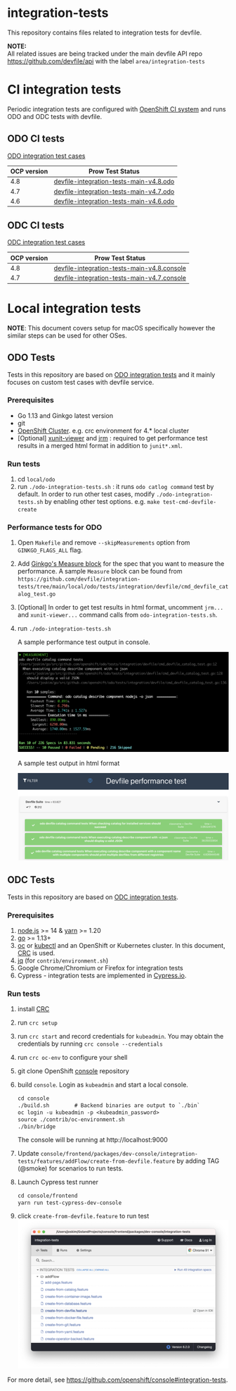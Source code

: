 # integration-tests
This repository contains files related to integration tests for devfile.  

**NOTE:**  
All related issues are being tracked under the main devfile API repo https://github.com/devfile/api with the label `area/integration-tests`

# CI integration tests
Periodic integration tests are configured with [OpenShift CI system](https://docs.ci.openshift.org/docs/how-tos/onboarding-a-new-component/) and runs ODO and ODC tests with devfile.

## ODO CI tests
[ODO integration test cases](./scripts/odo/features/odo-devfile.feature)

| OCP version   |      Prow Test Status    |
|----------|:-------------:|
| 4.8 | [devfile-integration-tests-main-v4.8.odo](https://prow.ci.openshift.org/?job=periodic-ci-devfile-integration-tests-main-v4.8.odo-integration-devfile-odo-periodic) |
| 4.7 | [devfile-integration-tests-main-v4.7.odo](https://prow.ci.openshift.org/?job=periodic-ci-devfile-integration-tests-main-v4.7.odo-integration-devfile-odo-periodic) |
| 4.6 | [devfile-integration-tests-main-v4.6.odo](https://prow.ci.openshift.org/?job=periodic-ci-devfile-integration-tests-main-v4.6.odo-integration-devfile-odo-periodic) |

## ODC CI tests
[ODC integration test cases](./scripts/console/frontend/packages/dev-console/integration-tests/features/addFlow/create-from-devfile.feature)

| OCP version   |      Prow Test Status    |
|----------|:-------------:|
| 4.8 | [devfile-integration-tests-main-v4.8.console](https://prow.ci.openshift.org/?job=periodic-ci-devfile-integration-tests-main-v4.8.console-e2e-gcp-console-periodic) |
| 4.7 | [devfile-integration-tests-main-v4.7.console](https://prow.ci.openshift.org/?job=periodic-ci-devfile-integration-tests-main-v4.7.console-e2e-gcp-console-periodic) |

# Local integration tests
**NOTE**: This document covers setup for macOS specifically however the similar steps can be used for other OSes.

## ODO Tests
Tests in this repository are based on [ODO integration tests](https://github.com/openshift/odo/blob/main/docs/dev/test-architecture.adoc#integration-and-e2e-tests) and it mainly focuses on custom test cases with devfile service.

### Prerequisites
- Go 1.13 and Ginkgo latest version
- git
- [OpenShift Cluster](https://github.com/openshift/odo/blob/main/docs/dev/test-architecture.adoc#integration-and-e2e-tests).  e.g. crc environment for 4.* local cluster 
- [Optional] [xunit-viewer](https://www.npmjs.com/package/xunit-viewer)
  and [jrm](https://www.npmjs.com/package/junit-report-merger?activeTab=readme) : required to get performance test results in a merged html format in addition to `junit*.xml`.

### Run tests
1. cd `local/odo`
1. run `./odo-integration-tests.sh`  : it runs `odo catlog command` test by default. In order to run other test cases, modify `./odo-integration-tests.sh` by enabling other test options. e.g. `make test-cmd-devfile-create`

### Performance tests for ODO
1. Open `Makefile` and remove `--skipMeasurements` option from `GINKGO_FLAGS_ALL` flag.
1. Add [Ginkgo's Measure block](https://onsi.github.io/ginkgo/#benchmark-tests) for the spec that you want to measure the performance. A sample `Measure` block can be found from `https://github.com/devfile/integration-tests/tree/main/local/odo/tests/integration/devfile/cmd_devfile_catalog_test.go`
1. [Optional] In order to get test results in html format, uncomment `jrm...` and `xunit-viewer...` command calls from `odo-integration-tests.sh`. 
1. run `./odo-integration-tests.sh`
   
    A sample performance test output in console.
   
    ![alt text](./docs/images/perf_measure_sample.png "Performance test result")

    A sample test output in html format

   ![alt text](./docs/images/perf_html_sample.png "Performance test result")

## ODC Tests
Tests in this repository are based on [ODC integration tests](https://github.com/openshift/console#integration-tests). 

### Prerequisites
1. [node.js](https://nodejs.org/) >= 14 & [yarn](https://yarnpkg.com/en/docs/install) >= 1.20
1. [go](https://golang.org/) >= 1.13+
1. [oc](https://mirror.openshift.com/pub/openshift-v4/clients/oc/4.4/) or [kubectl](https://kubernetes.io/docs/tasks/tools/install-kubectl/) and an OpenShift or Kubernetes cluster. In this document, [CRC](https://cloud.redhat.com/openshift/create/local) is used.
1. [jq](https://stedolan.github.io/jq/download/) (for `contrib/environment.sh`)
1. Google Chrome/Chromium or Firefox for integration tests
1. Cypress - integration tests are implemented in [Cypress.io](https://www.cypress.io/).

### Run tests
1. install [CRC](https://cloud.redhat.com/openshift/create/local) 
1. run `crc setup`
1. run `crc start` and record credentials for `kubeadmin`. You may obtain the credentials by running `crc console --credentials`
1. run `crc oc-env` to configure your shell
1. git clone OpenShift [console](https://github.com/openshift/console) repository
1. build `console`. Login as `kubeadmin` and start a local console.
   ``` 
   cd console  
   ./build.sh        # Backend binaries are output to `./bin`
   oc login -u kubeadmin -p <kubeadmin_password>  
   source ./contrib/oc-environment.sh
   ./bin/bridge
   ```
   The console will be running at http://localhost:9000

1. Update `console/frontend/packages/dev-console/integration-tests/features/addFlow/create-from-devfile.feature` by adding TAG (@smoke) for scenarios to run tests.
1. Launch Cypress test runner
   ```
   cd console/frontend
   yarn run test-cypress-dev-console
   ```
1. click `create-from-devfile.feature` to run test
   ![alt text](./docs/images/cypress_console.png "Cypress test")
   
For more detail, see https://github.com/openshift/console#integration-tests. 
